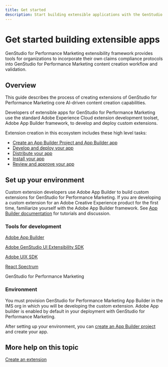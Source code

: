 ```yaml
---
title: Get started
description: Start building extensible applications with the GenStudio UI SDK.
---
```

# Get started building extensible apps

GenStudio for Performance Marketing extensibility framework provides tools for organizations to incorporate their own claims compliance protocols into GenStudio for Performance Marketing content creation workflow and validation.

## Overview

This guide describes the process of creating extensions of GenStudio for Performance Marketing core AI-driven content creation capabilities. 

Developers of extensible apps for GenStudio for Performance Marketing use the standard Adobe Experience Cloud extension development toolset, Adobe App Builder framework, to develop and deploy custom extensions.

Extension creation in this ecosystem includes these high level tasks:

* [Create an App Builder Project and App Builder app](create.md)
* [Develop and deploy your app](develop-deploy.md)
* [Distribute your app](distribute.md)
* [Install your app](install.md)
* [Review and approve your app](review.md)

## Set up your environment

Custom extension developers use Adobe App Builder to build custom extensions for GenStudio for Performance Marketing. If you are developing a custom extension for an Adobe Creative Experience product for the first time, familiarize yourself with the Adobe App Builder framework. See [App Builder documentation](https://developer.adobe.com/app-builder/docs/overview/) for tutorials and discussion. 

### Tools for development

[Adobe App Builder](https://developer.adobe.com/app-builder/)

[Adobe GenStudio UI Extensibility SDK](https://github.com/adobe/genstudio-uix-sdk)

[Adobe UIX SDK](https://github.com/adobe/uix-sdk)

[React Spectrum](https://react-spectrum.adobe.com/react-spectrum/getting-started.html)

GenStudio for Performance Marketing

### Environment

You must provision GenStudio for Performance Marketing App Builder in the IMS org in which you will be developing the custom extension. Adobe App builder is enabled by default in your deployment with GenStudio for Performance Marketing.

After setting up your environment, you can [create an App Builder project](create.md) and create your app.

## More help on this topic

[Create an extension](create.md)
